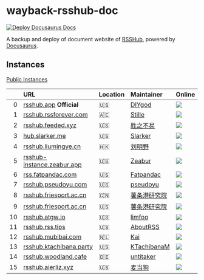 # wayback-rsshub-doc

[![Deploy Docusaurus Docs](https://github.com/qundao/rsshub-doc/actions/workflows/deploy-pages.yml/badge.svg)](https://github.com/qundao/rsshub-doc/actions/workflows/deploy-pages.yml)

A backup and deploy of document website of
[RSSHub](https://github.com/DIYgod/RSSHub),
powered by [Docusaurus](https://docusaurus.io).

## Instances

[Public Instances](https://hantang.fun/wayback-rsshub-doc/instances/)

|     | URL                                                              | Location | Maintainer                                            | Online                                                                                                      |
| --: | :--------------------------------------------------------------- | :------- | :---------------------------------------------------- | :---------------------------------------------------------------------------------------------------------- |
|   0 | [rsshub.app](https://rsshub.app) **Official**                    | 🇺🇸       | [DIYgod](https://diygod.cc)                           | ![](https://img.shields.io/website.svg?label=&url=https%3A%2F%2Frsshub.app%2Ftest%2Fcache)                  |
|   1 | [rsshub.rssforever.com](https://rsshub.rssforever.com)           | 🇦🇪       | [Stille](https://www.ioiox.com)                       | ![](https://img.shields.io/website.svg?label=&url=https%3A%2F%2Frsshub.rssforever.com%2Ftest%2Fcache)       |
|   2 | [rsshub.feeded.xyz](https://rsshub.feeded.xyz)                   | 🇺🇸       | [胜之不易](https://uneasy.win)                        | ![](https://img.shields.io/website.svg?label=&url=https%3A%2F%2Frsshub.feeded.xyz%2Ftest%2Fcache)           |
|   3 | [hub.slarker.me](https://hub.slarker.me)                         | 🇺🇸       | [Slarker](https://slarker.me)                         | ![](https://img.shields.io/website.svg?label=&url=https%3A%2F%2Fhub.slarker.me%2Ftest%2Fcache)              |
|   4 | [rsshub.liumingye.cn](https://rsshub.liumingye.cn)               | 🇭🇰       | [刘明野](https://www.liumingye.cn)                    | ![](https://img.shields.io/website.svg?label=&url=https%3A%2F%2Frsshub.liumingye.cn%2Ftest%2Fcache)         |
|   5 | [rsshub-instance.zeabur.app](https://rsshub-instance.zeabur.app) | 🇺🇸       | [Zeabur](https://zeabur.com)                          | ![](https://img.shields.io/website.svg?label=&url=https%3A%2F%2Frsshub-instance.zeabur.app%2Ftest%2Fcache)  |
|   6 | [rss.fatpandac.com](https://rss.fatpandac.com)                   | 🇺🇸       | [Fatpandac](https://fatpandac.com)                    | ![](https://img.shields.io/website.svg?label=&url=https%3A%2F%2Frss.fatpandac.com%2Ftest%2Fcache)           |
|   7 | [rsshub.pseudoyu.com](https://rsshub.pseudoyu.com)               | 🇺🇸       | [pseudoyu](https://www.pseudoyu.com)                  | ![](https://img.shields.io/website.svg?label=&url=https%3A%2F%2Frsshub.pseudoyu.com%2Ftest%2Fcache)         |
|   8 | [rsshub.friesport.ac.cn](https://rsshub.friesport.ac.cn)         | 🇨🇳       | [薯条港研究院](https://space.bilibili.com/1690617042) | ![](https://img.shields.io/website.svg?label=&url=https%3A%2F%2Frsshub.friesport.ac.cn%2Ftest%2Fcache)      |
|   9 | [rsshub.friesport.ac.cn](https://rsshub.friesport.ac.cn/us)      | 🇺🇸       | [薯条港研究院](https://space.bilibili.com/1690617042) | ![](https://img.shields.io/website.svg?label=&url=https%3A%2F%2Frsshub.friesport.ac.cn%2Fus%2Ftest%2Fcache) |
|  10 | [rsshub.atgw.io](https://rsshub.atgw.io)                         | 🇺🇸       | [limfoo](https://blog.limfoo.io)                      | ![](https://img.shields.io/website.svg?label=&url=https%3A%2F%2Frsshub.atgw.io%2Ftest%2Fcache)              |
|  11 | [rsshub.rss.tips](https://rsshub.rss.tips)                       | 🇺🇸       | [AboutRSS](https://github.com/AboutRSS/ALL-about-RSS) | ![](https://img.shields.io/website.svg?label=&url=https%3A%2F%2Frsshub.rss.tips%2Ftest%2Fcache)             |
|  12 | [rsshub.mubibai.com](https://rsshub.mubibai.com)                 | 🇳🇱       | [Kai](https://mubibai.com)                            | ![](https://img.shields.io/website.svg?label=&url=https%3A%2F%2Frsshub.mubibai.com%2Ftest%2Fcache)          |
|  13 | [rsshub.ktachibana.party](https://rsshub.ktachibana.party)       | 🇺🇸       | [KTachibanaM](https://github.com/KTachibanaM)         | ![](https://img.shields.io/website.svg?label=&url=https%3A%2F%2Frsshub.ktachibana.party%2Ftest%2Fcache)     |
|  14 | [rsshub.woodland.cafe](https://rsshub.woodland.cafe)             | 🇩🇪       | [untitaker](https://github.com/untitaker)             | ![](https://img.shields.io/website.svg?label=&url=https%3A%2F%2Frsshub.woodland.cafe%2Ftest%2Fcache)        |
|  15 | [rsshub.aierliz.xyz](https://rsshub.aierliz.xyz)                 | 🇺🇸       | [麦当狗](https://t.me/rsshub/281479)                  | ![](https://img.shields.io/website.svg?label=&url=https%3A%2F%2Frsshub.aierliz.xyz%2Ftest%2Fcache)          |
